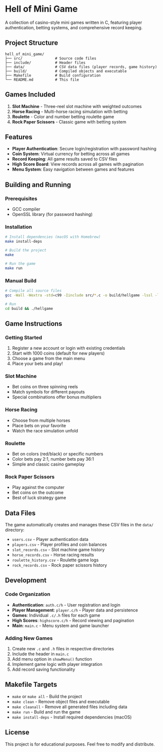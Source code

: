 # Hell of Mini Game

A collection of casino-style mini games written in C, featuring player authentication, betting systems, and comprehensive record keeping.

## Project Structure

```
hell_of_mini_game/
├── src/               # Source code files
├── include/           # Header files
├── data/              # CSV data files (player records, game history)
├── build/             # Compiled objects and executable
├── Makefile           # Build configuration
└── README.md          # This file
```

## Games Included

1. **Slot Machine** - Three-reel slot machine with weighted outcomes
2. **Horse Racing** - Multi-horse racing simulation with betting
3. **Roulette** - Color and number betting roulette game
4. **Rock Paper Scissors** - Classic game with betting system

## Features

- **Player Authentication**: Secure login/registration with password hashing
- **Coin System**: Virtual currency for betting across all games
- **Record Keeping**: All game results saved to CSV files
- **High Score Board**: View records across all games with pagination
- **Menu System**: Easy navigation between games and features

## Building and Running

### Prerequisites
- GCC compiler
- OpenSSL library (for password hashing)

### Installation
```bash
# Install dependencies (macOS with Homebrew)
make install-deps

# Build the project
make

# Run the game
make run
```

### Manual Build
```bash
# Compile all source files
gcc -Wall -Wextra -std=c99 -Iinclude src/*.c -o build/hellgame -lssl -lcrypto

# Run
cd build && ./hellgame
```

## Game Instructions

### Getting Started
1. Register a new account or login with existing credentials
2. Start with 1000 coins (default for new players)
3. Choose a game from the main menu
4. Place your bets and play!

### Slot Machine
- Bet coins on three spinning reels
- Match symbols for different payouts
- Special combinations offer bonus multipliers

### Horse Racing
- Choose from multiple horses
- Place bets on your favorite
- Watch the race simulation unfold

### Roulette
- Bet on colors (red/black) or specific numbers
- Color bets pay 2:1, number bets pay 36:1
- Simple and classic casino gameplay

### Rock Paper Scissors
- Play against the computer
- Bet coins on the outcome
- Best of luck strategy game

## Data Files

The game automatically creates and manages these CSV files in the `data/` directory:
- `users.csv` - Player authentication data
- `players.csv` - Player profiles and coin balances
- `slot_records.csv` - Slot machine game history
- `horse_records.csv` - Horse racing results
- `roulette_history.csv` - Roulette game logs
- `rock_records.csv` - Rock paper scissors history

## Development

### Code Organization
- **Authentication**: `auth.c/h` - User registration and login
- **Player Management**: `player.c/h` - Player data and persistence
- **Games**: Individual `.c/.h` files for each game
- **High Scores**: `highscore.c/h` - Record viewing and pagination
- **Main**: `main.c` - Menu system and game launcher

### Adding New Games
1. Create new `.c` and `.h` files in respective directories
2. Include the header in `main.c`
3. Add menu option in `showMenu()` function
4. Implement game logic with player integration
5. Add record saving functionality

## Makefile Targets

- `make` or `make all` - Build the project
- `make clean` - Remove object files and executable
- `make cleanall` - Remove all generated files including data
- `make run` - Build and run the game
- `make install-deps` - Install required dependencies (macOS)

## License

This project is for educational purposes. Feel free to modify and distribute.
